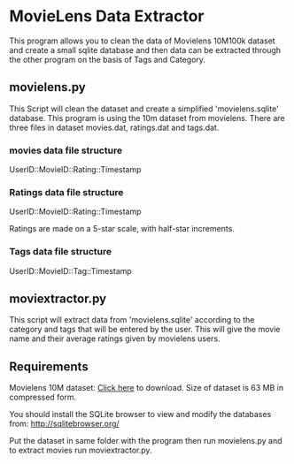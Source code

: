 # MovieLens Data Extractor

This program allows you to clean the data of Movielens 10M100k dataset and create a small sqlite database and then data can be extracted through the other program on the basis of Tags and Category.

## movielens.py

This Script will clean the dataset and create a simplified 'movielens.sqlite' database. This program is using the 10m dataset from movielens. There are three files in dataset movies.dat, ratings.dat and tags.dat.

### movies data file structure

UserID::MovieID::Rating::Timestamp

### Ratings data file structure

UserID::MovieID::Rating::Timestamp

Ratings are made on a 5-star scale, with half-star increments.

### Tags data file structure

UserID::MovieID::Tag::Timestamp

## moviextractor.py

This script will extract data from 'movielens.sqlite' according to the category and tags that will be entered by the user. This will give the movie name and their average ratings given by movielens users.
  
## Requirements

Movielens 10M dataset: [Click here](http://files.grouplens.org/datasets/movielens/ml-10m.zip) to download.
Size of dataset is 63 MB in compressed form.

You should install the SQLite browser to view and modify the databases from:
http://sqlitebrowser.org/

Put the dataset in same folder with the program then run movielens.py and to extract movies run moviextractor.py.
 
